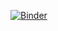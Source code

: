 [![Binder](https://mybinder.org/badge_logo.svg)](https://mybinder.org/v2/gh/nathraim/diverse/master?filepath=bean_machine%2Fgalton_notebook.ipynb)
